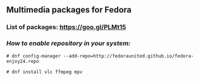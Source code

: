 ## **Multimedia packages for Fedora**

### List of packages: https://goo.gl/PLMt15

### *How to enable repository in your system:*
```
# dnf config-manager --add-repo=http://fedoraunited.github.io/fedora-enjoy24.repo

# dnf install vlc ffmpeg mpv
```
